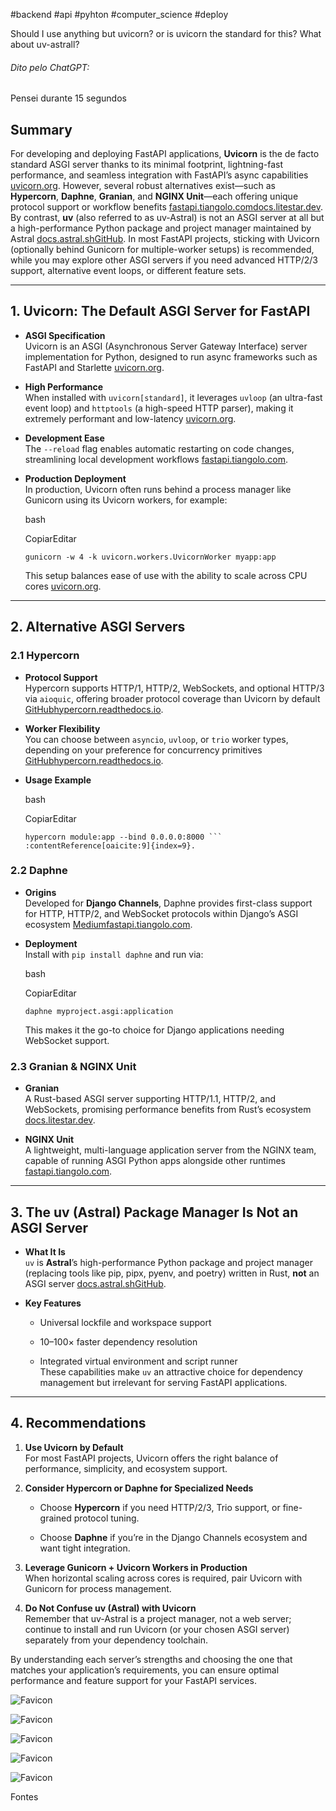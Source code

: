 #backend #api #pyhton #computer_science #deploy 

Should I use anything but uvicorn? or is uvicorn the standard for this? What about uv-astrall?

###### Dito pelo ChatGPT:

Pensei durante 15 segundos

## Summary

For developing and deploying FastAPI applications, **Uvicorn** is the de facto standard ASGI server thanks to its minimal footprint, lightning-fast performance, and seamless integration with FastAPI’s async capabilities [uvicorn.org](https://www.uvicorn.org/?utm_source=chatgpt.com). However, several robust alternatives exist—such as **Hypercorn**, **Daphne**, **Granian**, and **NGINX Unit**—each offering unique protocol support or workflow benefits [fastapi.tiangolo.com](https://fastapi.tiangolo.com/deployment/manually/?utm_source=chatgpt.com)[docs.litestar.dev](https://docs.litestar.dev/2/topics/deployment/manually-with-asgi-server.html?utm_source=chatgpt.com). By contrast, **uv** (also referred to as uv-Astral) is not an ASGI server at all but a high-performance Python package and project manager maintained by Astral [docs.astral.sh](https://docs.astral.sh/uv/?utm_source=chatgpt.com)[GitHub](https://github.com/astral-sh/uv?utm_source=chatgpt.com). In most FastAPI projects, sticking with Uvicorn (optionally behind Gunicorn for multiple-worker setups) is recommended, while you may explore other ASGI servers if you need advanced HTTP/2/3 support, alternative event loops, or different feature sets.

---

## 1. Uvicorn: The Default ASGI Server for FastAPI

- **ASGI Specification**  
    Uvicorn is an ASGI (Asynchronous Server Gateway Interface) server implementation for Python, designed to run async frameworks such as FastAPI and Starlette [uvicorn.org](https://www.uvicorn.org/?utm_source=chatgpt.com).
    
- **High Performance**  
    When installed with `uvicorn[standard]`, it leverages `uvloop` (an ultra-fast event loop) and `httptools` (a high-speed HTTP parser), making it extremely performant and low-latency [uvicorn.org](https://www.uvicorn.org/?utm_source=chatgpt.com).
    
- **Development Ease**  
    The `--reload` flag enables automatic restarting on code changes, streamlining local development workflows [fastapi.tiangolo.com](https://fastapi.tiangolo.com/deployment/manually/?utm_source=chatgpt.com).
    
- **Production Deployment**  
    In production, Uvicorn often runs behind a process manager like Gunicorn using its Uvicorn workers, for example:
    
    bash
    
    CopiarEditar
    
    `gunicorn -w 4 -k uvicorn.workers.UvicornWorker myapp:app`
    
    This setup balances ease of use with the ability to scale across CPU cores [uvicorn.org](https://www.uvicorn.org/?utm_source=chatgpt.com).
    

---

## 2. Alternative ASGI Servers

### 2.1 Hypercorn

- **Protocol Support**  
    Hypercorn supports HTTP/1, HTTP/2, WebSockets, and optional HTTP/3 via `aioquic`, offering broader protocol coverage than Uvicorn by default [GitHub](https://github.com/pgjones/hypercorn?utm_source=chatgpt.com)[hypercorn.readthedocs.io](https://hypercorn.readthedocs.io/?utm_source=chatgpt.com).
    
- **Worker Flexibility**  
    You can choose between `asyncio`, `uvloop`, or `trio` worker types, depending on your preference for concurrency primitives [GitHub](https://github.com/pgjones/hypercorn?utm_source=chatgpt.com)[hypercorn.readthedocs.io](https://hypercorn.readthedocs.io/?utm_source=chatgpt.com).
    
- **Usage Example**
    
    bash
    
    CopiarEditar
    
    `hypercorn module:app --bind 0.0.0.0:8000 ``` :contentReference[oaicite:9]{index=9}.`
    

### 2.2 Daphne

- **Origins**  
    Developed for **Django Channels**, Daphne provides first-class support for HTTP, HTTP/2, and WebSocket protocols within Django’s ASGI ecosystem [Medium](https://medium.com/%40onegreyonewhite/2024-comparing-asgi-servers-uvicorn-hypercorn-and-daphne-addb2fd70c57?utm_source=chatgpt.com)[fastapi.tiangolo.com](https://fastapi.tiangolo.com/deployment/manually/?utm_source=chatgpt.com).
    
- **Deployment**  
    Install with `pip install daphne` and run via:
    
    bash
    
    CopiarEditar
    
    `daphne myproject.asgi:application`
    
    This makes it the go-to choice for Django applications needing WebSocket support.
    

### 2.3 Granian & NGINX Unit

- **Granian**  
    A Rust-based ASGI server supporting HTTP/1.1, HTTP/2, and WebSockets, promising performance benefits from Rust’s ecosystem [docs.litestar.dev](https://docs.litestar.dev/2/topics/deployment/manually-with-asgi-server.html?utm_source=chatgpt.com).
    
- **NGINX Unit**  
    A lightweight, multi-language application server from the NGINX team, capable of running ASGI Python apps alongside other runtimes [fastapi.tiangolo.com](https://fastapi.tiangolo.com/deployment/manually/?utm_source=chatgpt.com).
    

---

## 3. The uv (Astral) Package Manager Is Not an ASGI Server

- **What It Is**  
    `uv` is **Astral**’s high-performance Python package and project manager (replacing tools like pip, pipx, pyenv, and poetry) written in Rust, **not** an ASGI server [docs.astral.sh](https://docs.astral.sh/uv/?utm_source=chatgpt.com)[GitHub](https://github.com/astral-sh/uv?utm_source=chatgpt.com).
    
- **Key Features**
    
    - Universal lockfile and workspace support
        
    - 10–100× faster dependency resolution
        
    - Integrated virtual environment and script runner  
        These capabilities make `uv` an attractive choice for dependency management but irrelevant for serving FastAPI applications.
        

---

## 4. Recommendations

1. **Use Uvicorn by Default**  
    For most FastAPI projects, Uvicorn offers the right balance of performance, simplicity, and ecosystem support.
    
2. **Consider Hypercorn or Daphne for Specialized Needs**
    
    - Choose **Hypercorn** if you need HTTP/2/3, Trio support, or fine-grained protocol tuning.
        
    - Choose **Daphne** if you’re in the Django Channels ecosystem and want tight integration.
        
3. **Leverage Gunicorn + Uvicorn Workers in Production**  
    When horizontal scaling across cores is required, pair Uvicorn with Gunicorn for process management.
    
4. **Do Not Confuse uv (Astral) with Uvicorn**  
    Remember that uv-Astral is a project manager, not a web server; continue to install and run Uvicorn (or your chosen ASGI server) separately from your dependency toolchain.
    

By understanding each server’s strengths and choosing the one that matches your application’s requirements, you can ensure optimal performance and feature support for your FastAPI services.

![Favicon](https://www.google.com/s2/favicons?domain=https://github.com&sz=32)

![Favicon](https://www.google.com/s2/favicons?domain=https://docs.astral.sh&sz=32)

![Favicon](https://www.google.com/s2/favicons?domain=https://docs.litestar.dev&sz=32)

![Favicon](https://www.google.com/s2/favicons?domain=https://fastapi.tiangolo.com&sz=32)

![Favicon](https://www.google.com/s2/favicons?domain=https://www.uvicorn.org&sz=32)

Fontes